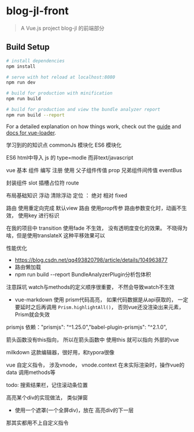 # blog-jl-front

> A Vue.js project
> blog-jl 的前端部分

## Build Setup

``` bash
# install dependencies
npm install

# serve with hot reload at localhost:8080
npm run dev

# build for production with minification
npm run build

# build for production and view the bundle analyzer report
npm run build --report
```

For a detailed explanation on how things work, check out the [guide](http://vuejs-templates.github.io/webpack/)
and [docs for vue-loader](http://vuejs.github.io/vue-loader).

学习到的的知识点 commonJs 模块化 ES6 模块化

ES6 html中导入 js 的 type=modle 而非text/javascript

vue 基本 组件 编写 注册 使用 父子组件传值 prop 兄弟组件间传值 eventBus

封装组件 slot 插槽占位符 route

布局基础知识 浮动 清除浮动 定位 ： 绝对 相对 fixed

路由 使用重定向完成 默认view
路由 使用prop传参
路由参数变化时，动画不生效， 使用key 进行标识


在我的项目中 transition 使用fade 不生效， 没有透明度变化的效果。 不晓得为啥，但是使用translateX 这种平移效果可以


性能优化
- https://blog.csdn.net/qq493820798/article/details/104963877
- 路由懒加载
- npm run build --report BundleAnalyzerPlugin分析包体积 


注意踩坑
watch与methods的定义顺序很重要， 不然会导致watch不生效
- vue-markdown 使用 prism代码高亮，
  如果代码数据是从api获取的， 一定要延时之后再调用 `Prism.highlightAll()`， 否则vue还没渲染出来元素，Prism就会失效
  
prismjs 依赖："prismjs": "^1.25.0","babel-plugin-prismjs": "^2.1.0",

箭头函数没有this指向， 所以在箭头函数中 使用this 就可以指向 外部的vue

milkdown 这款编辑器，很好用，和typora很像


vue 自定义指令， 涉及vnode， vnode.context 在未实际渲染时，操作vue的data 调用methods等

todo:
搜索结果栏，记住滚动条位置


高亮某个div的实现做法， 类似弹窗
- 使用一个遮罩(一个全屏div)，放在 高亮div的下一层

那其实都用不上自定义指令
